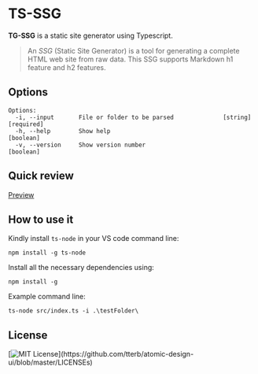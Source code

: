 # TS-SSG

**TG-SSG** is a static site generator using Typescript.
> An _SSG_ (Static Site Generator) is a tool for generating a complete HTML web site from raw data.
> This SSG supports Markdown h1 feature and h2 features.
## Options

```
Options:
  -i, --input       File or folder to be parsed              [string] [required]
  -h, --help        Show help                                          [boolean]
  -v, --version     Show version number                                [boolean]
```

## Quick review

[Preview](https://beamazedvariable.github.io/TS-SSG/)

## How to use it

Kindly install `ts-node` in your VS code command line:

```
npm install -g ts-node
```

Install all the necessary dependencies using:

```
npm install -g
```

Example command line:

```
ts-node src/index.ts -i .\testFolder\
```

## License

[![MIT License](https://img.shields.io/apm/l/atomic-design-ui.svg?)](https://github.com/tterb/atomic-design-ui/blob/master/LICENSEs)
